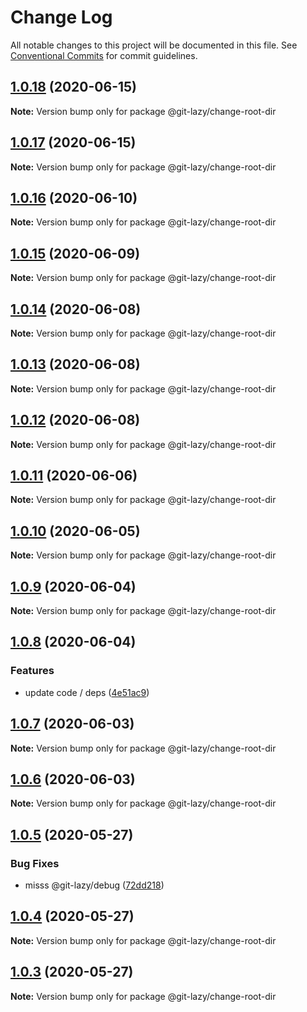 # Change Log

All notable changes to this project will be documented in this file.
See [Conventional Commits](https://conventionalcommits.org) for commit guidelines.

## [1.0.18](https://github.com/bluelovers/ws-git-lazy/compare/@git-lazy/change-root-dir@1.0.17...@git-lazy/change-root-dir@1.0.18) (2020-06-15)

**Note:** Version bump only for package @git-lazy/change-root-dir





## [1.0.17](https://github.com/bluelovers/ws-git-lazy/compare/@git-lazy/change-root-dir@1.0.16...@git-lazy/change-root-dir@1.0.17) (2020-06-15)

**Note:** Version bump only for package @git-lazy/change-root-dir





## [1.0.16](https://github.com/bluelovers/ws-git-lazy/compare/@git-lazy/change-root-dir@1.0.15...@git-lazy/change-root-dir@1.0.16) (2020-06-10)

**Note:** Version bump only for package @git-lazy/change-root-dir





## [1.0.15](https://github.com/bluelovers/ws-git-lazy/compare/@git-lazy/change-root-dir@1.0.14...@git-lazy/change-root-dir@1.0.15) (2020-06-09)

**Note:** Version bump only for package @git-lazy/change-root-dir





## [1.0.14](https://github.com/bluelovers/ws-git-lazy/compare/@git-lazy/change-root-dir@1.0.13...@git-lazy/change-root-dir@1.0.14) (2020-06-08)

**Note:** Version bump only for package @git-lazy/change-root-dir





## [1.0.13](https://github.com/bluelovers/ws-git-lazy/compare/@git-lazy/change-root-dir@1.0.12...@git-lazy/change-root-dir@1.0.13) (2020-06-08)

**Note:** Version bump only for package @git-lazy/change-root-dir





## [1.0.12](https://github.com/bluelovers/ws-git-lazy/compare/@git-lazy/change-root-dir@1.0.11...@git-lazy/change-root-dir@1.0.12) (2020-06-08)

**Note:** Version bump only for package @git-lazy/change-root-dir





## [1.0.11](https://github.com/bluelovers/ws-git-lazy/compare/@git-lazy/change-root-dir@1.0.10...@git-lazy/change-root-dir@1.0.11) (2020-06-06)

**Note:** Version bump only for package @git-lazy/change-root-dir





## [1.0.10](https://github.com/bluelovers/ws-git-lazy/compare/@git-lazy/change-root-dir@1.0.9...@git-lazy/change-root-dir@1.0.10) (2020-06-05)

**Note:** Version bump only for package @git-lazy/change-root-dir





## [1.0.9](https://github.com/bluelovers/ws-git-lazy/compare/@git-lazy/change-root-dir@1.0.8...@git-lazy/change-root-dir@1.0.9) (2020-06-04)

**Note:** Version bump only for package @git-lazy/change-root-dir





## [1.0.8](https://github.com/bluelovers/ws-git-lazy/compare/@git-lazy/change-root-dir@1.0.7...@git-lazy/change-root-dir@1.0.8) (2020-06-04)


### Features

* update code / deps ([4e51ac9](https://github.com/bluelovers/ws-git-lazy/commit/4e51ac92473ecd9d855c0fdbe52530a1b9d4ca82))





## [1.0.7](https://github.com/bluelovers/ws-git-lazy/compare/@git-lazy/change-root-dir@1.0.6...@git-lazy/change-root-dir@1.0.7) (2020-06-03)

**Note:** Version bump only for package @git-lazy/change-root-dir





## [1.0.6](https://github.com/bluelovers/ws-git-lazy/compare/@git-lazy/change-root-dir@1.0.5...@git-lazy/change-root-dir@1.0.6) (2020-06-03)

**Note:** Version bump only for package @git-lazy/change-root-dir





## [1.0.5](https://github.com/bluelovers/ws-git-lazy/compare/@git-lazy/change-root-dir@1.0.4...@git-lazy/change-root-dir@1.0.5) (2020-05-27)


### Bug Fixes

* misss @git-lazy/debug ([72dd218](https://github.com/bluelovers/ws-git-lazy/commit/72dd2184dba9489319698c487d748d4a7e585e0e))





## [1.0.4](https://github.com/bluelovers/ws-git-lazy/compare/@git-lazy/change-root-dir@1.0.3...@git-lazy/change-root-dir@1.0.4) (2020-05-27)

**Note:** Version bump only for package @git-lazy/change-root-dir





## [1.0.3](https://github.com/bluelovers/ws-git-lazy/compare/@git-lazy/change-root-dir@1.0.2...@git-lazy/change-root-dir@1.0.3) (2020-05-27)

**Note:** Version bump only for package @git-lazy/change-root-dir
